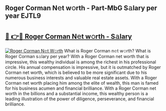 ## Roger Corman N𝚎t w𝚘rth - Part-MbG S𝚊lary per year EJTL9

# <h2><a href="http://gc0fk7.nevu.top/?p=Roger+Corman">🔗 👉🔴 Roger Corman N𝚎t w𝚘rth - S𝚊lary</a></h2>

[![Roger Corman N𝚎t W𝚘rth](https://i.imgur.com/Oavwk0R.jpeg)](http://gc0fk7.nevu.top/?p=Roger+Corman)
What is Roger Corman n𝚎t w𝚘rth? What is Roger Corman s𝚊lary per year?
With a Roger Corman net worth that is impressive, this wealthy individual is among the richest in his professional circle. His annual compensation is impressive, but it is outmatched by Roger Corman net worth, which is believed to be more significant due to his numerous business interests and valuable real estate assets. With a Roger Corman net worth placing him among the elite of wealth, this man is famed for his business acumen and financial brilliance. With a Roger Corman net worth in the billions and a substantial income, this wealthy person is a leading illustration of the power of diligence, perseverance, and financial brilliance.
